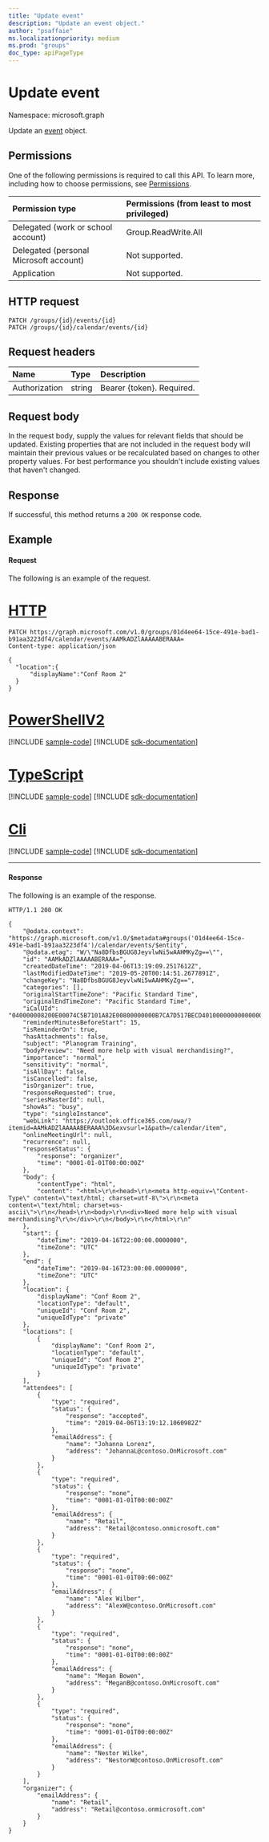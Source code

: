 ```yaml
---
title: "Update event"
description: "Update an event object."
author: "psaffaie"
ms.localizationpriority: medium
ms.prod: "groups"
doc_type: apiPageType
---
```


# Update event

Namespace: microsoft.graph

Update an [event](../resources/event.md) object.

## Permissions

One of the following permissions is required to call this API. To learn more, including how to choose permissions, see [Permissions](/graph/permissions-reference).

| Permission type                        | Permissions (from least to most privileged) |
| :------------------------------------- | :------------------------------------------ |
| Delegated (work or school account)     | Group.ReadWrite.All                         |
| Delegated (personal Microsoft account) | Not supported.                              |
| Application                            | Not supported.                              |

## HTTP request

<!-- { "blockType": "ignored" } -->

```http
PATCH /groups/{id}/events/{id}
PATCH /groups/{id}/calendar/events/{id}
```

## Request headers

| Name          | Type   | Description               |
| :------------ | :----- | :------------------------ |
| Authorization | string | Bearer {token}. Required. |

## Request body

In the request body, supply the values for relevant fields that should be updated. Existing properties that are not included in the request body will maintain their previous values or be recalculated based on changes to other property values. For best performance you shouldn't include existing values that haven't changed.

## Response

If successful, this method returns a `200 OK` response code.

## Example

#### Request

The following is an example of the request.

# [HTTP](#tab/http)

<!-- {
  "blockType": "request",
  "sampleKeys": ["01d4ee64-15ce-491e-bad1-b91aa3223df4", "AAMkADZlAAAAABERAAA="],
  "name": "update_group_event"
}-->

```http
PATCH https://graph.microsoft.com/v1.0/groups/01d4ee64-15ce-491e-bad1-b91aa3223df4/calendar/events/AAMkADZlAAAAABERAAA=
Content-type: application/json

{
  "location":{
      "displayName":"Conf Room 2"
  }
}
```

# [PowerShellV2](#tab/powershellv2)
[!INCLUDE [sample-code](../includes/snippets/powershellv2/update-group-event-powershellv2-snippets.md)]
[!INCLUDE [sdk-documentation](../includes/snippets/snippets-sdk-documentation-link.md)]

# [TypeScript](#tab/typescript)
[!INCLUDE [sample-code](../includes/snippets/typescript/update-group-event-typescript-snippets.md)]
[!INCLUDE [sdk-documentation](../includes/snippets/snippets-sdk-documentation-link.md)]

# [Cli](#tab/cli)
[!INCLUDE [sample-code](../includes/snippets/cli/update-group-event-cli-snippets.md)]
[!INCLUDE [sdk-documentation](../includes/snippets/snippets-sdk-documentation-link.md)]

---

#### Response

The following is an example of the response.

<!-- {
  "blockType": "response",
  "@odata.type": "microsoft.graph.event",
  "truncated": true
} -->

```http
HTTP/1.1 200 OK

{
    "@odata.context": "https://graph.microsoft.com/v1.0/$metadata#groups('01d4ee64-15ce-491e-bad1-b91aa3223df4')/calendar/events/$entity",
    "@odata.etag": "W/\"Na8DfbsBGUG8JeyvlwNi5wAAHMKyZg==\"",
    "id": "AAMkADZlAAAAABERAAA=",
    "createdDateTime": "2019-04-06T13:19:09.2517612Z",
    "lastModifiedDateTime": "2019-05-20T00:14:51.2677891Z",
    "changeKey": "Na8DfbsBGUG8JeyvlwNi5wAAHMKyZg==",
    "categories": [],
    "originalStartTimeZone": "Pacific Standard Time",
    "originalEndTimeZone": "Pacific Standard Time",
    "iCalUId": "040000008200E00074C5B7101A82E00800000000B7CA7D517BECD40100000000000000001000000011E38F935AD4FF41BDAB12A2F3E15103",
    "reminderMinutesBeforeStart": 15,
    "isReminderOn": true,
    "hasAttachments": false,
    "subject": "Planogram Training",
    "bodyPreview": "Need more help with visual merchandising?",
    "importance": "normal",
    "sensitivity": "normal",
    "isAllDay": false,
    "isCancelled": false,
    "isOrganizer": true,
    "responseRequested": true,
    "seriesMasterId": null,
    "showAs": "busy",
    "type": "singleInstance",
    "webLink": "https://outlook.office365.com/owa/?itemid=AAMkADZlAAAAABERAAA%3D&exvsurl=1&path=/calendar/item",
    "onlineMeetingUrl": null,
    "recurrence": null,
    "responseStatus": {
        "response": "organizer",
        "time": "0001-01-01T00:00:00Z"
    },
    "body": {
        "contentType": "html",
        "content": "<html>\r\n<head>\r\n<meta http-equiv=\"Content-Type\" content=\"text/html; charset=utf-8\">\r\n<meta content=\"text/html; charset=us-ascii\">\r\n</head>\r\n<body>\r\n<div>Need more help with visual merchandising?\r\n</div>\r\n</body>\r\n</html>\r\n"
    },
    "start": {
        "dateTime": "2019-04-16T22:00:00.0000000",
        "timeZone": "UTC"
    },
    "end": {
        "dateTime": "2019-04-16T23:00:00.0000000",
        "timeZone": "UTC"
    },
    "location": {
        "displayName": "Conf Room 2",
        "locationType": "default",
        "uniqueId": "Conf Room 2",
        "uniqueIdType": "private"
    },
    "locations": [
        {
            "displayName": "Conf Room 2",
            "locationType": "default",
            "uniqueId": "Conf Room 2",
            "uniqueIdType": "private"
        }
    ],
    "attendees": [
        {
            "type": "required",
            "status": {
                "response": "accepted",
                "time": "2019-04-06T13:19:12.1060982Z"
            },
            "emailAddress": {
                "name": "Johanna Lorenz",
                "address": "JohannaL@contoso.OnMicrosoft.com"
            }
        },
        {
            "type": "required",
            "status": {
                "response": "none",
                "time": "0001-01-01T00:00:00Z"
            },
            "emailAddress": {
                "name": "Retail",
                "address": "Retail@contoso.onmicrosoft.com"
            }
        },
        {
            "type": "required",
            "status": {
                "response": "none",
                "time": "0001-01-01T00:00:00Z"
            },
            "emailAddress": {
                "name": "Alex Wilber",
                "address": "AlexW@contoso.OnMicrosoft.com"
            }
        },
        {
            "type": "required",
            "status": {
                "response": "none",
                "time": "0001-01-01T00:00:00Z"
            },
            "emailAddress": {
                "name": "Megan Bowen",
                "address": "MeganB@contoso.OnMicrosoft.com"
            }
        },
        {
            "type": "required",
            "status": {
                "response": "none",
                "time": "0001-01-01T00:00:00Z"
            },
            "emailAddress": {
                "name": "Nestor Wilke",
                "address": "NestorW@contoso.OnMicrosoft.com"
            }
        }
    ],
    "organizer": {
        "emailAddress": {
            "name": "Retail",
            "address": "Retail@contoso.onmicrosoft.com"
        }
    }
}
```

<!-- uuid: 8fcb5dbc-d5aa-4681-8e31-b001d5168d79
2015-10-25 14:57:30 UTC -->
<!-- {
  "type": "#page.annotation",
  "description": "Update event",
  "keywords": "",
  "section": "documentation",
  "tocPath": "",
  "suppressions": [
  ]
}-->
